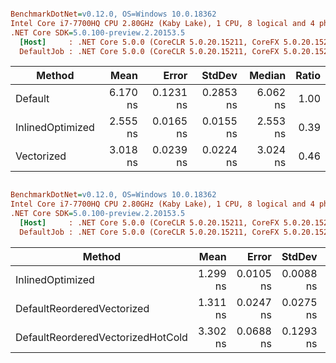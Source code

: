 ``` ini

BenchmarkDotNet=v0.12.0, OS=Windows 10.0.18362
Intel Core i7-7700HQ CPU 2.80GHz (Kaby Lake), 1 CPU, 8 logical and 4 physical cores
.NET Core SDK=5.0.100-preview.2.20153.5
  [Host]     : .NET Core 5.0.0 (CoreCLR 5.0.20.15211, CoreFX 5.0.20.15211), X64 RyuJIT
  DefaultJob : .NET Core 5.0.0 (CoreCLR 5.0.20.15211, CoreFX 5.0.20.15211), X64 RyuJIT


```
|           Method |     Mean |     Error |    StdDev |   Median | Ratio |
|----------------- |---------:|----------:|----------:|---------:|------:|
|          Default | 6.170 ns | 0.1231 ns | 0.2853 ns | 6.062 ns |  1.00 |
| InlinedOptimized | 2.555 ns | 0.0165 ns | 0.0155 ns | 2.553 ns |  0.39 |
|       Vectorized | 3.018 ns | 0.0239 ns | 0.0224 ns | 3.024 ns |  0.46 |


``` ini

BenchmarkDotNet=v0.12.0, OS=Windows 10.0.18362
Intel Core i7-7700HQ CPU 2.80GHz (Kaby Lake), 1 CPU, 8 logical and 4 physical cores
.NET Core SDK=5.0.100-preview.2.20153.5
  [Host]     : .NET Core 5.0.0 (CoreCLR 5.0.20.15211, CoreFX 5.0.20.15211), X64 RyuJIT
  DefaultJob : .NET Core 5.0.0 (CoreCLR 5.0.20.15211, CoreFX 5.0.20.15211), X64 RyuJIT


```
|                            Method |     Mean |     Error |    StdDev | Ratio | RatioSD |
|---------------------------------- |---------:|----------:|----------:|------:|--------:|
|                  InlinedOptimized | 1.299 ns | 0.0105 ns | 0.0088 ns |  1.00 |    0.00 |
|        DefaultReorderedVectorized | 1.311 ns | 0.0247 ns | 0.0275 ns |  1.01 |    0.03 |
| DefaultReorderedVectorizedHotCold | 3.302 ns | 0.0688 ns | 0.1293 ns |  2.57 |    0.13 |
